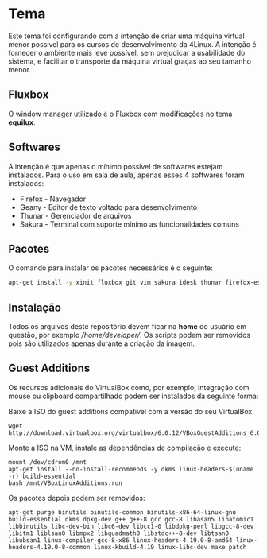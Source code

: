 # Tema

Este tema foi configurando com a intenção de criar uma máquina virtual menor possível para os cursos de desenvolvimento da 4Linux.
A intenção é fornecer o ambiente mais leve possível, sem prejudicar a usabilidade do sistema, e facilitar o transporte da máquina virtual graças ao seu tamanho menor.

## Fluxbox

O window manager utilizado é o Fluxbox com modificações no tema **equilux**.

## Softwares

A intenção é que apenas o mínimo possível de softwares estejam instalados. Para o uso em sala de aula, apenas esses 4 softwares foram instalados:

- Firefox - Navegador
- Geany - Editor de texto voltado para desenvolvimento
- Thunar - Gerenciador de arquivos
- Sakura - Terminal com suporte mínimo as funcionalidades comuns

## Pacotes

O comando para instalar os pacotes necessários é o seguinte:

```bash
apt-get install -y xinit fluxbox git vim sakura idesk thunar firefox-esr geany geany-plugins x11-xserver-utils php-cli sudo
```

## Instalação

Todos os arquivos deste repositório devem ficar na **home** do usuário em questão, por exemplo */home/developer/*.
Os scripts podem ser removidos pois são utilizados apenas durante a criação da imagem.

## Guest Additions

Os recursos adicionais do VirtualBox como, por exemplo, integração com mouse ou clipboard compartilhado podem ser instalados da seguinte forma:

Baixe a ISO do guest additions compatível com a versão do seu VirtualBox:

```
wget http://download.virtualbox.org/virtualbox/6.0.12/VBoxGuestAdditions_6.0.12.iso
```

Monte a ISO na VM, instale as dependências de compilação e execute:

```
mount /dev/cdrom0 /mnt
apt-get install --no-install-recommends -y dkms linux-headers-$(uname -r) build-essential
bash /mnt/VBoxLinuxAdditions.run
```

Os pacotes depois podem ser removidos:

```
apt-get purge binutils binutils-common binutils-x86-64-linux-gnu build-essential dkms dpkg-dev g++ g++-8 gcc gcc-8 libasan5 libatomic1 libbinutils libc-dev-bin libc6-dev libcc1-0 libdpkg-perl libgcc-8-dev libitm1 liblsan0 libmpx2 libquadmath0 libstdc++-8-dev libtsan0 libubsan1 linux-compiler-gcc-8-x86 linux-headers-4.19.0-8-amd64 linux-headers-4.19.0-8-common linux-kbuild-4.19 linux-libc-dev make patch
```
